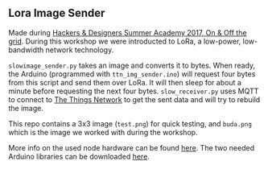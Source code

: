 ## Lora Image Sender ##
Made during [Hackers & Designers Summer Academy 2017, On & Off the grid](https://hackersanddesigners.nl/s/Summer_Academy_2017). During this workshop we were introducted to LoRa, a low-power, low-bandwidth network technology.

`slowimage_sender.py` takes an image and converts it to bytes. When ready, the Arduino (programmed with `ttn_img_sender.ino`) will request four bytes from this script and send them over LoRa. It will then sleep for about a minute before requesting the next four bytes.
`slow_receiver.py` uses MQTT to connect to [The Things Network](https://www.thethingsnetwork.org/) to get the sent data and will try to rebuild the image.

This repo contains a 3x3 image (`test.png`) for quick testing, and `buda.png` which is the image we worked with during the workshop.

More info on the used node hardware can be found [here](https://www.thethingsnetwork.org/labs/story/creating-a-ttn-node). The two needed Arduino libraries can be downloaded [here](https://www.thethingsnetwork.org/labs/story/creating-a-ttn-node).
